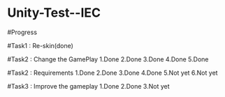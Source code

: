 # Unity-Test--IEC

#Progress

#Task1 : Re-skin(done)

#Task2 : Change the GamePlay
1.Done
2.Done
3.Done
4.Done
5.Done

#Task2 : Requirements
1.Done
2.Done
3.Done
4.Done
5.Not yet
6.Not yet

#Task3 : Improve the gameplay
1.Done
2.Done
3.Not yet